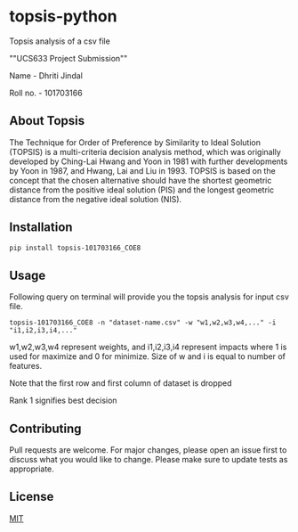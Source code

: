 # topsis-python
Topsis analysis of a csv file

""UCS633 Project Submission""

Name - Dhriti Jindal

Roll no. - 101703166

## About Topsis

The Technique for Order of Preference by Similarity to Ideal Solution (TOPSIS) is a multi-criteria decision analysis method, which was originally developed by Ching-Lai Hwang and Yoon in 1981 with further developments by Yoon in 1987, and Hwang, Lai and Liu in 1993. TOPSIS is based on the concept that the chosen alternative should have the shortest geometric distance from the positive ideal solution (PIS) and the longest geometric distance from the negative ideal solution (NIS).

## Installation


```bash
pip install topsis-101703166_COE8
```

## Usage

Following query on terminal will provide you the topsis analysis for input csv file.

```
topsis-101703166_COE8 -n "dataset-name.csv" -w "w1,w2,w3,w4,..." -i "i1,i2,i3,i4,..."

```

w1,w2,w3,w4 represent weights, and i1,i2,i3,i4 represent impacts where 1 is used for maximize and 0 for minimize. 
Size of w and i is equal to number of features. 

Note that the first row and first column of dataset is dropped

Rank 1 signifies best decision

## Contributing
Pull requests are welcome. For major changes, please open an issue first to discuss what you would like to change.
Please make sure to update tests as appropriate.

## License
[MIT](https://choosealicense.com/licenses/mit/)
